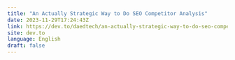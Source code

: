 ```yaml
---
title: "An Actually Strategic Way to Do SEO Competitor Analysis"
date: 2023-11-29T17:24:43Z
link: https://dev.to/daedtech/an-actually-strategic-way-to-do-seo-competitor-analysis-48n8?utm_medium=RSS&utm_source=news.12bit.vn
site: dev.to
language: English
draft: false
---
```

